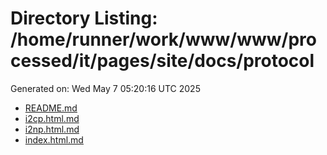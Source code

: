 # Directory Listing: /home/runner/work/www/www/processed/it/pages/site/docs/protocol
Generated on: Wed May  7 05:20:16 UTC 2025

- [README.md](README.md)
- [i2cp.html.md](i2cp.html.md)
- [i2np.html.md](i2np.html.md)
- [index.html.md](index.html.md)

